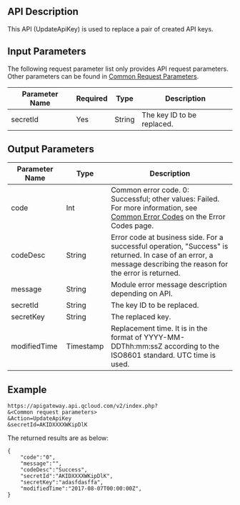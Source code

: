 ## API Description
This API (UpdateApiKey) is used to replace a pair of created API keys.

## Input Parameters

The following request parameter list only provides API request parameters. Other parameters can be found in [Common Request Parameters](/document/api/213/6976).

| Parameter Name | Required | Type | Description |
| -------- | ---- | ------ | --------- |
| secretId | Yes | String | The key ID to be replaced. |

## Output Parameters
| Parameter Name | Type | Description |
| ------------ | --------- | ---------------------------------------- |
| code | Int | Common error code. 0: Successful; other values: Failed. For more information, see <a href="https://intl.cloud.tencent.com/document/product/377/8946" title="Common Error Codes">Common Error Codes</a> on the Error Codes page. |
| codeDesc | String | Error code at business side. For a successful operation, "Success" is returned. In case of an error, a message describing the reason for the error is returned. |
| message | String | Module error message description depending on API. |
| secretId | String | The key ID to be replaced. |
| secretKey | String | The replaced key. |
| modifiedTime | Timestamp | Replacement time. It is in the format of YYYY-MM-DDThh:mm:ssZ according to the ISO8601 standard. UTC time is used. |

## Example 
```
https://apigateway.api.qcloud.com/v2/index.php?
&<Common request parameters>
&Action=UpdateApiKey
&secretId=AKIDXXXXWKipDlK
```
The returned results are as below:
```
{
    "code":"0",
    "message":"",
    "codeDesc":"Success",
	"secretId":"AKIDXXXXWKipDlK",
	"secretKey":"adasfdasffa",
	"modifiedTime":"2017-08-07T00:00:00Z", 
}
```





